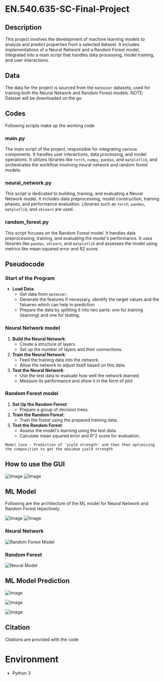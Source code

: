 
# EN.540.635-SC-Final-Project

## Description
This project involves the development of machine learning models to analyze and predict properties from a selected dataset. It includes implementations of a Neural Network and a Random Forest model, integrated into a main script that handles data processing, model training, and user interactions.

## Data
The data for the project is sourced from the `matminer` datasets, used for training both the Neural Network and Random Forest models.
NOTE: Dataset will be downloaded on the go

## Codes
Following scripts make up the working code

### main.py
The main script of the project, responsible for integrating various components. It handles user interactions, data processing, and model operations. It utilizes libraries like `torch`, `numpy`, `pandas`, and `matplotlib`, and orchestrates the workflow involving neural network and random forest models.

### neural_network.py
This script is dedicated to building, training, and evaluating a Neural Network model. It includes data preprocessing, model construction, training phases, and performance evaluation. Libraries such as `torch`, `pandas`, `matplotlib`, and `sklearn` are used.

### random_forest.py
This script focuses on the Random Forest model. It handles data preprocessing, training, and evaluating the model's performance. It uses libraries like `pandas`, `sklearn`, and `matplotlib` and assesses the model using metrics like mean squared error and R2 score.

## Pseudocode

### Start of the Program
- **Load Data**:
  - Get data from `matminer`.
  - Generate the features if necessary, identify the target values and the fatueres which can help in prediction
  - Prepare the data by splitting it into two parts: one for training (learning) and one for testing.

### Neural Network model
1. **Build the Neural Network**:
   - Create a structure of layers
   - Set up the number of layers and their connections.
2. **Train the Neural Network**:
   - Feed the training data into the network.
   - Allow the network to adjust itself based on this data.
3. **Test the Neural Network**:
   - Use the test data to evaluate how well the network learned.
   - Measure its performance and show it in the form of plot

### Random Forest model
1. **Set Up the Random Forest**:
   - Prepare a group of decision trees.
2. **Train the Random Forest**:
   - Train the forest using the prepared training data.
3. **Test the Random Forest**:
   - Assess the model's learning using the test data.
   - Calculate mean squared error and R^2 score for evaluation.

~~~
Model Case - Prediction of 'yield strength' and then then optimising the composition to get the maximum yield strength
~~~

## How to use the GUI
![Image](https://github.com/Aroy34/EN.540.635-SC-Final-Project/blob/main/img_1.png)
![Image](https://github.com/Aroy34/EN.540.635-SC-Final-Project/blob/main/img_2.png)

## ML Model
Following are the architecture of the ML model for Neural Network and Random Forest repectively.

![Image](https://github.com/Aroy34/EN.540.635-SC-Final-Project/blob/main/neural_network_architecture.png)
![Image](https://github.com/Aroy34/EN.540.635-SC-Final-Project/blob/main/steel_strength_decision_tree.png)

### Neural Network
![Random Forest Model](https://github.com/Aroy34/EN.540.635-SC-Final-Project/blob/main/Neural%20Network%20Model.png)

### Random Forest
![Neural Model](https://github.com/Aroy34/EN.540.635-SC-Final-Project/blob/main/Random%20Forest%20Model.png)

## ML Model Prediction
![Image](https://github.com/Aroy34/EN.540.635-SC-Final-Project/blob/main/Predicted%20Composition%20-%20Neural%20Network.png)

![Image](https://github.com/Aroy34/EN.540.635-SC-Final-Project/blob/main/Predicted%20Composition%20-%20Random%20Forest.png)

![Image](https://github.com/Aroy34/EN.540.635-SC-Final-Project/blob/main/img_3.png)


## Citation
Citations are provided with the code

# Environment
- Python 3
